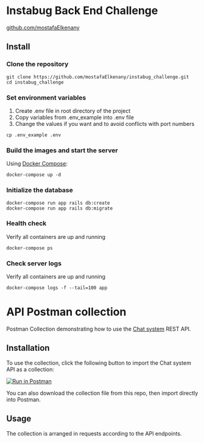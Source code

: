 # Instabug Back End Challenge

[github.com/mostafaElkenany](https://github.com/mostafaElkenany/instabug_challenge)

## Install

### Clone the repository

```shell
git clone https://github.com/mostafaElkenany/instabug_challenge.git
cd instabug_challenge
```
### Set environment variables

1. Create .env file in root directory of the project
2. Copy variables from .env_example into .env file
3. Change the values if you want and to avoid conflicts with port numbers

```shell
cp .env_example .env
```

### Build the images and start the server

Using [Docker Compose](https://docs.docker.com/compose/):

```shell
docker-compose up -d
```
### Initialize the database

```shell
docker-compose run app rails db:create
docker-compose run app rails db:migrate
```
### Health check

Verify all containers are up and running

```shell
docker-compose ps
```
### Check server logs

Verify all containers are up and running

```shell
docker-compose logs -f --tail=100 app
```
#  API Postman collection

Postman Collection demonstrating how to use the [Chat system](https://github.com/mostafaElkenany/instabug_challenge) REST API.
## Installation

To use the collection, click the following button to import the Chat system API as a collection:

[![Run in Postman](https://s3.amazonaws.com/postman-static/run-button.png)](https://app.getpostman.com/run-collection/f578701e8fe2becb075f)

You can also download the collection file from this repo, then import directly into Postman.

## Usage

The collection is arranged in requests according to the API endpoints.